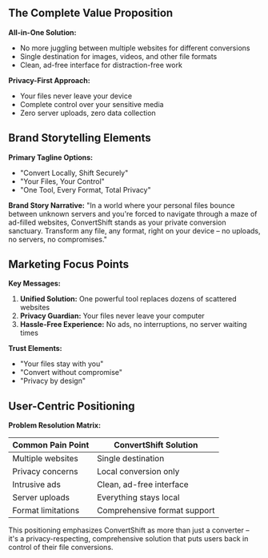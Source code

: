 ## The Complete Value Proposition

**All-in-One Solution:**
- No more juggling between multiple websites for different conversions
- Single destination for images, videos, and other file formats
- Clean, ad-free interface for distraction-free work

**Privacy-First Approach:**
- Your files never leave your device
- Complete control over your sensitive media
- Zero server uploads, zero data collection

## Brand Storytelling Elements

**Primary Tagline Options:**
- "Convert Locally, Shift Securely"
- "Your Files, Your Control"
- "One Tool, Every Format, Total Privacy"

**Brand Story Narrative:**
"In a world where your personal files bounce between unknown servers and you're forced to navigate through a maze of ad-filled websites, ConvertShift stands as your private conversion sanctuary. Transform any file, any format, right on your device – no uploads, no servers, no compromises."

## Marketing Focus Points

**Key Messages:**
1. **Unified Solution:** One powerful tool replaces dozens of scattered websites
2. **Privacy Guardian:** Your files never leave your computer
3. **Hassle-Free Experience:** No ads, no interruptions, no server waiting times

**Trust Elements:**
- "Your files stay with you"
- "Convert without compromise"
- "Privacy by design"

## User-Centric Positioning

**Problem Resolution Matrix:**

| Common Pain Point | ConvertShift Solution |
|-------------------|----------------------|
| Multiple websites | Single destination |
| Privacy concerns | Local conversion only |
| Intrusive ads | Clean, ad-free interface |
| Server uploads | Everything stays local |
| Format limitations | Comprehensive format support |

This positioning emphasizes ConvertShift as more than just a converter – it's a privacy-respecting, comprehensive solution that puts users back in control of their file conversions.